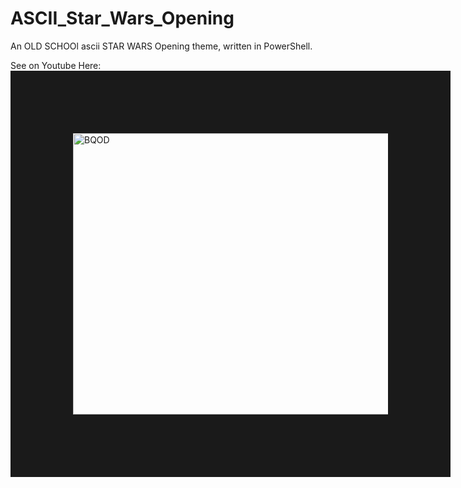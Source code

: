 # ASCII_Star_Wars_Opening
An OLD SCHOOl ascii STAR WARS Opening theme, written in PowerShell.



See on Youtube Here:
<a href="https://www.youtube.com/watch?v=J93Rc_Bb8Fw&t=7s
" target="_blank"><img src="https://raw.githubusercontent.com/JonnyBanana/BQOD_tHE_bLUE_qUACK_oF_dEATH/master/img/BQOD_BLUE_QUACK_OF_DEATH.jpg" 
alt="BQOD" width="700" height="450" border="100" /></a> 
